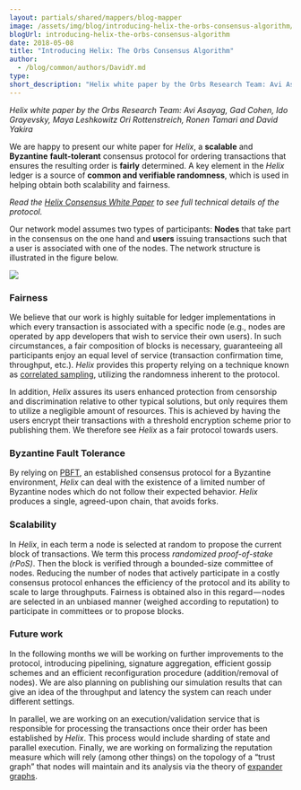 ```yaml
---
layout: partials/shared/mappers/blog-mapper
image: /assets/img/blog/introducing-helix-the-orbs-consensus-algorithm/bg.jpeg
blogUrl: introducing-helix-the-orbs-consensus-algorithm
date: 2018-05-08
title: "Introducing Helix: The Orbs Consensus Algorithm"
author:
  - /blog/common/authors/DavidY.md
type:
short_description: "Helix white paper by the Orbs Research Team: Avi Asayag, Gad Cohen, Ido Grayevsky, Maya Leshkowitz Ori Rottenstreich, Ronen Tamari and David Yakira"
---
```


_Helix white paper by the Orbs Research Team: Avi Asayag, Gad Cohen, Ido Grayevsky, Maya Leshkowitz Ori Rottenstreich, Ronen Tamari and David Yakira_

We are happy to present our white paper for _Helix_, a **scalable** and **Byzantine** **fault-tolerant** consensus protocol for ordering transactions that ensures the resulting order is **fairly** determined. A key element in the _Helix_ ledger is a source of **common and verifiable randomness**, which is used in helping obtain both scalability and fairness.

_Read the [Helix Consensus White Paper](https://orbs.site.strattic.io/white-papers/helix-consensus-whitepaper/) to see full technical details of the protocol._

Our network model assumes two types of participants: **Nodes** that take part in the consensus on the one hand and **users** issuing transactions such that a user is associated with one of the nodes. The network structure is illustrated in the figure below.

![](https://cdn-images-1.medium.com/max/800/0*zfQqh6VX8dSHMOmN.)

### Fairness

We believe that our work is highly suitable for ledger implementations in which every transaction is associated with a specific node (e.g., nodes are operated by app developers that wish to service their own users). In such circumstances, a fair composition of blocks is necessary, guaranteeing all participants enjoy an equal level of service (transaction confirmation time, throughput, etc.). _Helix_ provides this property relying on a technique known as [correlated sampling](https://arxiv.org/abs/1612.01041), utilizing the randomness inherent to the protocol.

In addition, _Helix_ assures its users enhanced protection from censorship and discrimination relative to other typical solutions, but only requires them to utilize a negligible amount of resources. This is achieved by having the users encrypt their transactions with a threshold encryption scheme prior to publishing them. We therefore see _Helix_ as a fair protocol towards users.

### Byzantine Fault Tolerance

By relying on [PBFT](http://pmg.csail.mit.edu/papers/osdi99.pdf), an established consensus protocol for a Byzantine environment, _Helix_ can deal with the existence of a limited number of Byzantine nodes which do not follow their expected behavior. _Helix_ produces a single, agreed-upon chain, that avoids forks.

### Scalability

In _Helix_, in each term a node is selected at random to propose the current block of transactions. We term this process _randomized proof-of-stake (rPoS)_. Then the block is verified through a bounded-size committee of nodes. Reducing the number of nodes that actively participate in a costly consensus protocol enhances the efficiency of the protocol and its ability to scale to large throughputs. Fairness is obtained also in this regard — nodes are selected in an unbiased manner (weighed according to reputation) to participate in committees or to propose blocks.

### Future work

In the following months we will be working on further improvements to the protocol, introducing pipelining, signature aggregation, efficient gossip schemes and an efficient reconfiguration procedure (addition/removal of nodes). We are also planning on publishing our simulation results that can give an idea of the throughput and latency the system can reach under different settings.

In parallel, we are working on an execution/validation service that is responsible for processing the transactions once their order has been established by _Helix_. This process would include sharding of state and parallel execution. Finally, we are working on formalizing the reputation measure which will rely (among other things) on the topology of a “trust graph” that nodes will maintain and its analysis via the theory of [expander graphs](https://en.wikipedia.org/wiki/Expander_graph).
